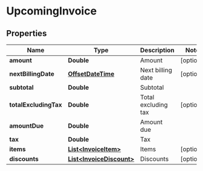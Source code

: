 
# UpcomingInvoice

## Properties
Name | Type | Description | Notes
------------ | ------------- | ------------- | -------------
**amount** | **Double** | Amount |  [optional]
**nextBillingDate** | [**OffsetDateTime**](OffsetDateTime.md) | Next billing date |  [optional]
**subtotal** | **Double** | Subtotal | 
**totalExcludingTax** | **Double** | Total excluding tax |  [optional]
**amountDue** | **Double** | Amount due | 
**tax** | **Double** | Tax | 
**items** | [**List&lt;InvoiceItem&gt;**](InvoiceItem.md) | Items |  [optional]
**discounts** | [**List&lt;InvoiceDiscount&gt;**](InvoiceDiscount.md) | Discounts |  [optional]



